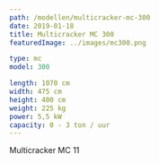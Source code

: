 ```yaml
---
path: /modellen/multicracker-mc-300
date: 2019-01-18
title: Multicracker MC 300
featuredImage: ../images/mc300.png

type: mc
model: 300

length: 1070 cm 
width: 475 cm
height: 400 cm
weight: 225 kg
power: 5,5 kW
capacity: 0 - 3 ton / uur
---
```

Multicracker MC 11